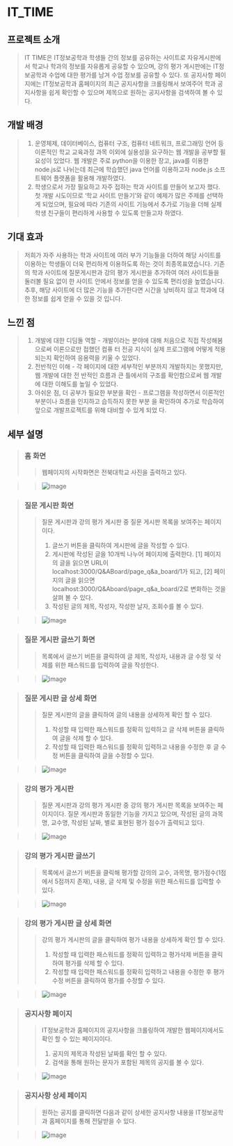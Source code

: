 # IT_TIME

## 프로젝트 소개
> IT TIME은 IT정보공학과 학생들 간의 정보를 공유하는 사이트로 자유게시판에서 학교나 학과의 정보를 자유롭게 공유할 수 있으며, 강의 평가 게시판에는 IT정보공학과 수업에 대한 평가를 남겨 수업 정보를 공유할 수 있다. 또 공지사항 페이지에는 IT정보공학과 홈페이지의 최근 공지사항을 크롤링해서 보여주어 학과 공지사항을 쉽게 확인할 수 있으며 제목으로 원하는 공지사항을 검색하여 볼 수 있다. 

## 개발 배경
> 1. 운영체제, 데이터베이스, 컴퓨터 구조, 컴퓨터 네트워크, 프로그래밍 언어 등 이론적인 학교 교육과정 과목 이외에 실용성을 요구하는 웹 개발을 공부할 필요성이 있었다. 웹 개발은 주로 python을 이용한 장고, java를 이용한 node.js로 나뉘는데 최근에 학습했던 java 언어를 이용하고자 node.js 소프트웨어 플랫폼을 활용해 개발하였다.
> 2. 학생으로서 가장 필요하고 자주 접하는 학과 사이트를 만들어 보고자 했다. 첫 개발 시도이므로 ‘학교 사이트 만들기’와 같이 예제가 많은 주제를 선택하게 되었으며, 필요에 따라 기존의 사이트 기능에서 추가로 기능을 더해 실제 학생 친구들이 편리하게 사용할 수 있도록 만들고자 하였다. 

## 기대 효과
> 저희가 자주 사용하는 학과 사이트에 여러 부가 기능들을 더하여 해당 사이트를 이용하는 학생들이 더욱 편리하게 이용하도록 하는 것이 최종목표였습니다. 
기존의 학과 사이트에 질문게시판과 강의 평가 게시판을 추가하여 여러 사이트들을 둘러볼 필요 없이 한 사이트 안에서 정보를 얻을 수 있도록 편리성을 높였습니다. 
추후, 해당 사이트에 더 많은 기능을 추가한다면 시간을 낭비하지 않고 학과에 대한 정보를 쉽게 얻을 수 있을 것 입니다. 

## 느낀 점 
> 1. 개발에 대한 디딤돌 역할 
    - 개발이라는 분야에 대해 처음으로 직접 작성해봄으로써 이론으로만 접했던 컴퓨
      터 전공 지식이 실제 프로그램에 어떻게 적용되는지 확인하여 응용력을 키울 수 
      있었다.
> 2. 전반적인 이해
    - 각 페이지에 대한 세부적인 부분까지 개발하지는 못했지만, 웹 개발에 대한 전
      반적인 흐름과 큰 틀에서의 구조를 확인함으로써 웹 개발에 대한 이해도를 높일 
      수 있었다. 
> 3. 아쉬운 점, 더 공부가 필요한 부분을 확인 
    - 프로그램을 작성하면서 이론적인 부분이나 흐름을 인지하고 습득하지 못한 부분
      을 확인하여 추가로 학습하여 앞으로 개발프로젝트를 위해 대비할 수 있게 되었
      다. 
 
## 세부 설명
> ### 홈 화면 
>> 웹페이지의 시작화면은 전북대학교 사진을 출력하고 있다. 

>> ![image](https://user-images.githubusercontent.com/60471550/105709652-5c49ca80-5f59-11eb-9d7f-070157565e83.png)

> ### 질문 게시판 화면
>> 질문 게시판과 강의 평가 게시판 중 질문 게시판 목록을 보여주는 페이지이다. 
>> 1) 글쓰기 버튼을 클릭하여 게시판에 글을 작성할 수 있다. 
>> 2) 게시판에 작성된 글을 10개씩 나누어 페이지에 출력한다. [1] 페이지의 글을 읽으면 URL이 localhost:3000/Q&ABoard/page_q&a_board/1가 되고, [2] 페이지의 글을 읽으면 localhost:3000/Q&Aboard/page_q&a_board/2로 변화하는 것을 살펴 볼 수 있다. 
>> 3) 작성된 글의 제목, 작성자, 작성한 날자, 조회수를 볼 수 있다.

>> ![image](https://user-images.githubusercontent.com/60471550/105709870-a632b080-5f59-11eb-9afb-602397330d0b.png)

> ### 질문 게시판 글쓰기 화면
>> 목록에서 글쓰기 버튼을 클릭하여 글 제목, 작성자, 내용과 글 수정 및 삭제를 위한 패스워드를 입력하여 글을 작성한다. 

>> ![image](https://user-images.githubusercontent.com/60471550/105710048-e8f48880-5f59-11eb-81d6-76f444f32f33.png)


> ### 질문 게시판 글 상세 화면
>> 질문 게시판의 글을 클릭하여 글의 내용을 상세하게 확인 할 수 있다. 
>> 1) 작성할 때 입력한 패스워드를 정확히 입력하고 글 삭제 버튼을 클릭하여 글을 삭제 할 수 있다.
>> 2) 작성할 때 입력한 패스워드를 정확히 입력하고 내용을 수정한 후 글 수정 버튼을 클릭하여 글을 수정할 수 있다. 

>> ![image](https://user-images.githubusercontent.com/60471550/105710082-f7db3b00-5f59-11eb-85d1-869d1521fd40.png)

> ### 강의 평가 게시판
>> 질문 게시판과 강의 평가 게시판 중 강의 평가 게시판 목록을 보여주는 페이지이다. 질문 게시판과 동일한 기능을 가지고 있으며, 작성된 글의 과목명, 교수명, 작성된 날짜, 별로 표현된 평가 점수가 출력되고 있다. 

>> ![image](https://user-images.githubusercontent.com/60471550/105710227-26591600-5f5a-11eb-9c10-fb34848ce1eb.png)

> ### 강의 평가 게시판 글쓰기
>> 목록에서 글쓰기 버튼을 클릭해 평가할 강의의 교수, 과목명, 평가점수(1점에서 5점까지 존재), 내용, 글 삭제 및 수정을 위한 패스워드를 입력할 수 있다.

>> ![image](https://user-images.githubusercontent.com/60471550/105710343-51dc0080-5f5a-11eb-85a3-7201728328e7.png)

> ### 강의 평가 게시판 글 상세 화면
>> 강의 평가 게시판의 글을 클릭하여 평가 내용을 상세하게 확인 할 수 있다. 
>> 1) 작성할 때 입력한 패스워드를 정확히 입력하고 평가삭제 버튼을 클릭하여 평가를 삭제 할 수 있다.
>> 2) 작성할 때 입력한 패스워드를 정확히 입력하고 내용을 수정한 후 평가수정 버튼을 클릭하여 평가를 수정할 수 있다. 

>> ![image](https://user-images.githubusercontent.com/60471550/105710507-910a5180-5f5a-11eb-8b21-16228d9666d1.png)

> ### 공지사항 페이지
>> IT정보공학과 홈페이지의 공지사항을 크롤링하여 개발한 웹페이지에서도 확인 할 수 있는 페이지이다.
>> 1) 공지의 제목과 작성된 날짜를 확인 할 수 있다. 
>> 2) 검색을 통해 원하는 문자가 포함된 제목의 공지를 볼 수 있다. 

>> ![image](https://user-images.githubusercontent.com/60471550/105710625-b39c6a80-5f5a-11eb-83dd-9df2877a2f45.png)

> ### 공지사항 상세 페이지
>> 원하는 공지를 클릭하면 다음과 같이 상세한 공지사항 내용을 IT정보공학과 홈페이지를 통해 전달받을 수 있다. 

>> ![image](https://user-images.githubusercontent.com/60471550/105710690-cc0c8500-5f5a-11eb-883f-e25d588a2eb1.png)




